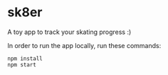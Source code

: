 # sk8er
A toy app to track your skating progress :)

In order to run the app locally, run these commands:

    npm install
    npm start

